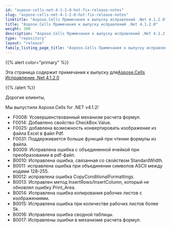 ```yaml
---
id: "aspose-cells-net-4-1-2-0-hot-fix-release-notes"
slug: "aspose-cells-net-4-1-2-0-hot-fix-release-notes"
linktitle: "Aspose.Cells Примечания к выпуску исправлений .Net 4.1.2.0"
title: "Aspose.Cells Примечания к выпуску исправлений .Net 4.1.2.0"
weight: 300
description: "Aspose.Cells Примечания к выпуску исправлений .Net 4.1.2.0 – the latest updates and fixes."
type: "repository"
layout: "release"
family_listing_page_title: "Aspose.Cells Примечания к выпуску исправлений .Net 4.1.2.0"
---
```

{{% alert color="primary" %}} 

 Эта страница содержит примечания к выпуску для[Aspose.Cells Исправление .Net 4.1.2.0](https://releases.aspose.com/cells/net/new-releases/aspose.cells-.net-4.1.2.0-hot-fix/)

{{% /alert %}} 

 Дорогие клиенты,

 Мы выпустили Aspose.Cells for .NET v4.1.2!

- F0008: Усовершенствованный механизм расчета формул.
- F0014: Добавлено свойство CheckBox.Value.
- F0025: добавлена возможность конвертировать изображение из файла Excel в файл Pdf.
- F0031: Поддерживается больше функций при чтении формулы из файла.
- B0009: Исправлена ошибка с объединенной ячейкой при преобразовании в pdf-файл.
- B0010: Исправлена ошибка, связанная со свойством StandardWidth.
- B0011: исправлена ошибка при объединении символов ASCII между кодами 128-255.
- B0012: исправлена ошибка CopyConditionalFormattings.
- B0013: Исправлен метод InsertRows/InsertColumn, который не обновлял ошибку Print_Area.
- B0014: Исправлена ошибка копирования рабочих листов с изображениями.
- B0015: Исправлена ошибка при количестве рабочих листов более 5k.
- B0016: Исправлена ошибка сводной таблицы.
- B0017: Исправлены ошибки в механизме расчета формул.
